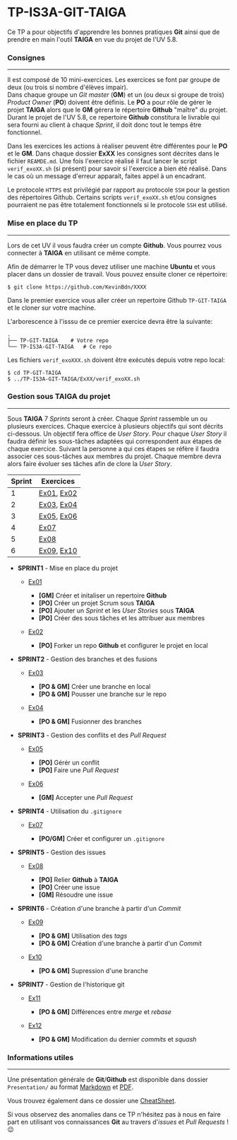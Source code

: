 TP-IS3A-GIT-TAIGA
====

Ce TP a pour objectifs d'apprendre les bonnes pratiques **Git** ainsi que de prendre en main l'outil **TAIGA** en vue du projet de l'UV 5.8.  

### Consignes 
---

Il est composé de 10 mini-exercices. Les exercices se font par groupe de deux (ou trois si nombre d'élèves impair).  
Dans chaque groupe un *Git master* (**GM**) et un (ou deux si groupe de trois) *Product Owner* (**PO**) doivent être définis. Le **PO** a pour rôle de gérer le projet **TAIGA** alors que le **GM** gérera le répertoire **Github** "maître" du projet.  
Durant le projet de l'UV 5.8, ce repertoire **Github** constitura le livrable qui sera fourni au client à chaque *Sprint*, il doit donc tout le temps être fonctionnel.


Dans les exercices les actions à réaliser peuvent être différentes pour le **PO** et le **GM**. 
Dans chaque dossier **ExXX** les consignes sont décrites dans le fichier `REAMDE.md`. Une fois l'exercice réalisé il faut lancer le script `verif_exoXX.sh` (si présent) pour savoir si l'exercice a bien été réalisé. Dans le cas où un message d'erreur apparait, faites appel à un encadrant.

Le protocole `HTTPS` est privilégié par rapport au protocole `SSH` pour la gestion des répertoires Github. Certains scripts `verif_exoXX.sh` et/ou consignes pourraient ne pas être totalement fonctionnels si le protocole `SSH` est utilisé.

### Mise en place du TP
---

Lors de cet UV il vous faudra créer un compte **Github**. Vous pourrez vous connecter à **TAIGA** en utilisant ce même compte. 

Afin de démarrer le TP vous devez utiliser une machine **Ubuntu** et vous placer dans un dossier de travail. Vous pouvez ensuite cloner ce répertoire:

	$ git clone https://github.com/KevinBdn/XXXX

Dans le premier exercice vous aller créer un repertoire Github `TP-GIT-TAIGA` et le cloner sur votre machine. 

L'arborescence à l'isssu de ce premier exercice devra être la suivante:

	.
	├── TP-GIT-TAIGA 	# Votre repo
	└── TP-IS3A-GIT-TAIGA 	# Ce repo

Les fichiers `verif_exoXXX.sh` doivent être exécutés depuis votre repo local:

	$ cd TP-GIT-TAIGA
	$ ../TP-IS3A-GIT-TAIGA/ExXX/verif_exoXX.sh


### Gestion sous TAIGA du projet
---

Sous **TAIGA** 7 *Sprints* seront à créer. Chaque *Sprint* rassemble un ou plusieurs exercices. Chaque exercice à plusieurs objectifs qui sont décrits ci-dessous. Un objectif fera office de *User Story*. Pour chaque *User Story* il faudra définir les sous-tâches adaptées qui correspondent aux étapes de chaque exercice. Suivant la personne a qui ces étapes se réfère il faudra associer ces sous-tâches aux membres du projet. Chaque membre devra alors faire évoluer ses tâches afin de clore la *User Story*. 

| Sprint | Exercices | 
| - |-|
| 1 | [Ex01](Ex01/README.md), [Ex02](Ex02/README.md) | 
| 2 | [Ex03](Ex03/README.md), [Ex04](Ex04/README.md) |
| 3 | [Ex05](Ex05/README.md), [Ex06](Ex06/README.md) |
| 4 | [Ex07](Ex07/README.md) |
| 5 | [Ex08](Ex08/README.md) |
| 6 | [Ex09](Ex09/README.md), [Ex10](Ex10/README.md) |

* **SPRINT1** - Mise en place du projet

	* [Ex01](Ex01/README.md)
	
		* **[GM]** Créer et initaliser un repertoire **Github**
		* **[PO]** Créer un projet Scrum sous **TAIGA**
		* **[PO]** Ajouter un *Sprint* et les *User Stories* sous **TAIGA**
		* **[PO]** Créer des sous tâches et les attribuer aux membres
		
	* [Ex02](Ex02/README.md)
		
		* **[PO]** Forker un repo **Github** et configurer le projet en local
* **SPRINT2** - Gestion des branches et des fusions

	* [Ex03](Ex03/README.md)
	
		* **[PO & GM]** Créer une branche en local
		* **[PO & GM]** Pousser une branche sur le repo
	
	* [Ex04](Ex04/README.md)
	
		* **[PO & GM]** Fusionner des branches
* **SPRINT3** - Gestion des conflits et des *Pull Request*

	* [Ex05](Ex05/README.md)
	
		* **[PO]** Gérér un conflit
		* **[PO]** Faire une *Pull Request*
	
	* [Ex06](Ex06/README.md)
	
		* **[GM]** Accepter une *Pull Request*
* **SPRINT4** - Utilisation du `.gitignore`

	* [Ex07](Ex07/README.md)
	
		* **[PO/GM]** Créer et configurer un `.gitignore`
* **SPRINT5** - Gestion des issues

	* [Ex08](Ex08/README.md)
		
		* **[PO]** Relier **Github** à **TAIGA**
		* **[PO]** Créer une issue
		* **[GM]** Résoudre une issue
* **SPRINT6** - Création d'une branche à partir d'un *Commit*

	* [Ex09](Ex09/README.md)
	
		* **[PO & GM]** Utilisation des *tags*
		* **[PO & GM]** Création d'une branche à partir d'un *Commit*
	* [Ex10](Ex10/README.md)
	
		* **[PO & GM]** Supression d'une branche
        
* **SPRINT7** - Gestion de l'historique git
  
    * [Ex11](Ex11/README.md)
        * **[PO & GM]** Différences entre *merge* et *rebase*
        
    * [Ex12](Ex12/README.md)
        * **[PO & GM]** Modification du dernier *commits* et *squash*

### Informations utiles
---

Une présentation générale de **Git**/**Github** est disponible dans dossier `Presentation/` au format [Markdown](Presentation/presentation.md) et [PDF](Presentation/presentation.pdf).  

Vous trouvez également dans ce dossier une [CheatSheet](Presentation/git_cheatsheet.md).

Si vous observez des anomalies dans ce TP n'hésitez pas à nous en faire part en utilisant vos connaissances **Git** au travers d'*issues* et *Pull Requests* ! 😉
